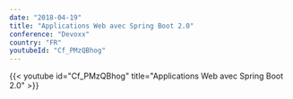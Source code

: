 ```yaml
---
date: "2018-04-19"
title: "Applications Web avec Spring Boot 2.0"
conference: "Devoxx"
country: "FR"
youtubeId: "Cf_PMzQBhog"
---
```


{{< youtube id="Cf_PMzQBhog" title="Applications Web avec Spring Boot 2.0" >}} 
